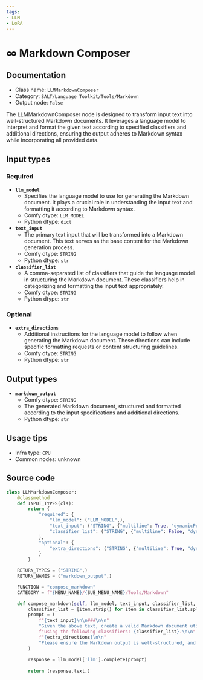```yaml
---
tags:
- LLM
- LoRA
---
```


# ∞ Markdown Composer
## Documentation
- Class name: `LLMMarkdownComposer`
- Category: `SALT/Language Toolkit/Tools/Markdown`
- Output node: `False`

The LLMMarkdownComposer node is designed to transform input text into well-structured Markdown documents. It leverages a language model to interpret and format the given text according to specified classifiers and additional directions, ensuring the output adheres to Markdown syntax while incorporating all provided data.
## Input types
### Required
- **`llm_model`**
    - Specifies the language model to use for generating the Markdown document. It plays a crucial role in understanding the input text and formatting it according to Markdown syntax.
    - Comfy dtype: `LLM_MODEL`
    - Python dtype: `dict`
- **`text_input`**
    - The primary text input that will be transformed into a Markdown document. This text serves as the base content for the Markdown generation process.
    - Comfy dtype: `STRING`
    - Python dtype: `str`
- **`classifier_list`**
    - A comma-separated list of classifiers that guide the language model in structuring the Markdown document. These classifiers help in categorizing and formatting the input text appropriately.
    - Comfy dtype: `STRING`
    - Python dtype: `str`
### Optional
- **`extra_directions`**
    - Additional instructions for the language model to follow when generating the Markdown document. These directions can include specific formatting requests or content structuring guidelines.
    - Comfy dtype: `STRING`
    - Python dtype: `str`
## Output types
- **`markdown_output`**
    - Comfy dtype: `STRING`
    - The generated Markdown document, structured and formatted according to the input specifications and additional directions.
    - Python dtype: `str`
## Usage tips
- Infra type: `CPU`
- Common nodes: unknown


## Source code
```python
class LLMMarkdownComposer:
    @classmethod
    def INPUT_TYPES(cls):
        return {
            "required": {
                "llm_model": ("LLM_MODEL",),
                "text_input": ("STRING", {"multiline": True, "dynamicPrompts": False, "placeholder": "Data..."}),
                "classifier_list": ("STRING", {"multiline": False, "dynamicPrompts": False}),
            },
            "optional": {
                "extra_directions": ("STRING", {"multiline": True, "dynamicPrompts": False, "placeholder": "Extra directions for the LLM to follow..."}),
            }
        }

    RETURN_TYPES = ("STRING",)
    RETURN_NAMES = ("markdown_output",)

    FUNCTION = "compose_markdown"
    CATEGORY = f"{MENU_NAME}/{SUB_MENU_NAME}/Tools/Markdown"

    def compose_markdown(self, llm_model, text_input, classifier_list, extra_directions=""):
        classifier_list = [item.strip() for item in classifier_list.split(",") if item.strip()]
        prompt = (
            f"{text_input}\n\n###\n\n"
            "Given the above text, create a valid Markdown document utilizing *all* of the data; "
            f"using the following classifiers: {classifier_list}.\n\n"
            f"{extra_directions}\n\n"
            "Please ensure the Markdown output is well-structured, and does not omit any data."
        )
        
        response = llm_model['llm'].complete(prompt)
        
        return (response.text,)

```
